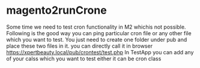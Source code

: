 # magento2runCrone
Some time we need to test cron functionality in M2 whichis not possible. Following is the good way you can ping particular cron file or any other file which you want to test.
You just need to create one folder under pub and place these two files in it.
you can directly call it in browser https://xpertbeauty.local/pub/crontest/test.php
In TestApp you can add any of your calss which you want to test either it can be cron class
